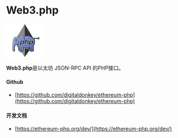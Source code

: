 # Web3.php

[![&#x56FE;&#x7247;alt](../../.gitbook/assets/ethereum-php-logo.jpg)](https://github.com/digitaldonkey/ethereum-php)

**Web3.php**是以太坊 JSON-RPC API 的PHP接口。



#### Github

* [https://github.com/digitaldonkey/ethereum-php](https://github.com/digitaldonkey/ethereum-php)



#### 开发文档

* [https://ethereum-php.org/dev/](https://ethereum-php.org/dev/)



